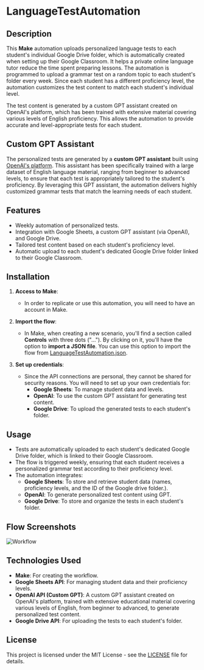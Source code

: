 # LanguageTestAutomation

## Description

This **Make** automation uploads personalized language tests to each student's individual Google Drive folder, which is automatically created when setting up their Google Classroom. It helps a private online language tutor reduce the time spent preparing lessons. The automation is programmed to upload a grammar test on a random topic to each student's folder every week. Since each student has a different proficiency level, the automation customizes the test content to match each student's individual level.

The test content is generated by a custom GPT assistant created on OpenAI's platform, which has been trained with extensive material covering various levels of English proficiency. This allows the automation to provide accurate and level-appropriate tests for each student.

## Custom GPT Assistant

The personalized tests are generated by a **custom GPT assistant** built using [OpenAI's platform](https://platform.openai.com). This assistant has been specifically trained with a large dataset of English language material, ranging from beginner to advanced levels, to ensure that each test is appropriately tailored to the student's proficiency. By leveraging this GPT assistant, the automation delivers highly customized grammar tests that match the learning needs of each student.

## Features

- Weekly automation of personalized tests.
- Integration with Google Sheets, a custom GPT assistant (via OpenAI), and Google Drive.
- Tailored test content based on each student's proficiency level.
- Automatic upload to each student's dedicated Google Drive folder linked to their Google Classroom.

## Installation

1. **Access to Make**:
   - In order to replicate or use this automation, you will need to have an account in Make.

2. **Import the flow**:
   - In Make, when creating a new scenario, you'll find a section called **Controls** with three dots ("..."). By clicking on it, you'll have the option to **import a JSON file**. You can use this option to import the flow from [LanguageTestAutomation.json](./flow/LanguageTestAutomation.json).

3. **Set up credentials**:
   - Since the API connections are personal, they cannot be shared for security reasons. You will need to set up your own credentials for:
     - **Google Sheets**: To manage student data and levels.
     - **OpenAI**: To use the custom GPT assistant for generating test content.
     - **Google Drive**: To upload the generated tests to each student's folder.

## Usage

- Tests are automatically uploaded to each student's dedicated Google Drive folder, which is linked to their Google Classroom.
- The flow is triggered weekly, ensuring that each student receives a personalized grammar test according to their proficiency level.
- The automation integrates:
  - **Google Sheets**: To store and retrieve student data (names, proficiency levels, and the ID of the Google drive folder.).
  - **OpenAI**: To generate personalized test content using GPT.
  - **Google Drive**: To store and organize the tests in each student's folder.

## Flow Screenshots

![Workflow](https://github.com/user-attachments/assets/4cc43f8e-ec9c-4929-bb88-0850fc261197)

## Technologies Used

- **Make**: For creating the workflow.
- **Google Sheets API**: For managing student data and their proficiency levels.
- **OpenAI API (Custom GPT)**: A custom GPT assistant created on OpenAI's platform, trained with extensive educational material covering various levels of English, from beginner to advanced, to generate personalized test content.
- **Google Drive API**: For uploading the tests to each student's folder.

## License

This project is licensed under the MIT License - see the [LICENSE](./LICENSE) file for details.
